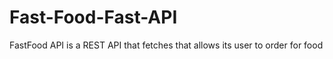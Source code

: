 # Fast-Food-Fast-API 
FastFood API is a REST API that fetches that allows its user to order for food
